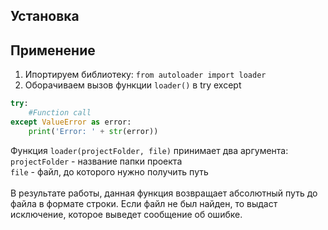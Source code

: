 ## Установка
## Применение
1. Ипортируем библиотеку: `from autoloader import loader`
2. Оборачиваем вызов функции `loader()` в try except <br/>
```py 
try: 
    #Function call 
except ValueError as error: 
    print('Error: ' + str(error))
```
Функция `loader(projectFolder, file)` принимает два аргумента:<br/>
    `projectFolder` - название папки проекта <br/>
    `file` - файл, до которого нужно получить путь <br/>
<br/>
В результате работы, данная функция возвращает абсолютный путь до файла в формате строки. Если файл не был найден, то выдаст исключение, которое выведет сообщение об ошибке.

    
    
